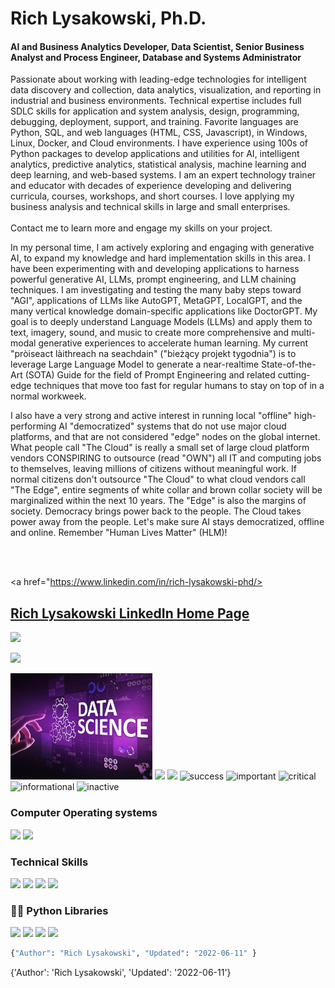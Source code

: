 # Rich Lysakowski, Ph.D.
#### AI and Business Analytics Developer, Data Scientist, Senior Business Analyst and Process Engineer, Database and Systems Administrator

<p dir="auto" align="left">
Passionate about working with leading-edge technologies for intelligent data discovery and collection, data analytics, visualization, and reporting in industrial and business environments.  Technical expertise includes full SDLC skills for application and system analysis, design, programming, debugging, deployment, support, and training.  Favorite languages are Python, SQL, and web languages (HTML, CSS, Javascript), in Windows, Linux, Docker, and Cloud environments.  I have experience using 100s of Python packages to develop applications and utilities for AI, intelligent analytics, predictive analytics, statistical analysis, machine learning and deep learning, and web-based systems.  I am an expert technology trainer and educator with decades of experience developing and delivering curricula, courses, workshops, and short courses.  I love applying my business analysis and technical skills in large and small enterprises.  <br><br> Contact me to learn more and engage my skills on your project.

In my personal time, I am actively exploring and engaging with generative AI, to expand my knowledge and hard implementation skills in this area. I have been experimenting with and developing applications to harness powerful generative AI,  LLMs, prompt engineering, and LLM chaining techniques.  I am investigating and testing the many baby steps toward "AGI", applications of LLMs like AutoGPT, MetaGPT, LocalGPT, and the many vertical knowledge domain-specific applications like DoctorGPT.  My goal is to deeply understand Language Models (LLMs) and apply them to text, imagery, sound, and music to create more comprehensive and multi-modal generative experiences to accelerate human learning.  My current "pròiseact làithreach na seachdain" ("bieżący projekt tygodnia") is to leverage Large Language Model to generate a near-realtime State-of-the-Art (SOTA) Guide for the field of Prompt Engineering and related cutting-edge techniques that move too fast for regular humans to stay on top of in a normal workweek. 

I also have a very strong and active interest in running local "offline" high-performing AI "democratized" systems that do not use major cloud platforms, and that are not considered "edge" nodes on the global internet.  What people call "The Cloud" is really a small set of large cloud platform vendors CONSPIRING to outsource (read "OWN") all IT and computing jobs to themselves, leaving millions of citizens without meaningful work.  If normal citizens don't outsource "The Cloud" to what cloud vendors call "The Edge", entire segments of white collar and brown collar society will be marginalized within the next 10 years.  The "Edge" is also the margins of society.  Democracy brings power back to the people.  The Cloud takes power away from the people.  Let's make sure AI stays democratized, offline and online.  Remember "Human Lives Matter" (HLM)!

<br><br>

<a href="https://www.linkedin.com/in/rich-lysakowski-phd/>
## [Rich Lysakowski LinkedIn Home Page](https://www.linkedin.com/in/rich-lysakowski-phd/)
         
<img src="https://img.shields.io/badge/LinkedIn-0077B5?style=for-the-badge&amp;logo=linkedin&amp;logoColor=white" style="max-width: 100%;"></a>

<a href="mailto:rich.lysakowski@gmail.com?subject=[GitHub]%20Hello%20Rich" >
<img src="https://camo.githubusercontent.com/571384769c09e0c66b45e39b5be70f68f552db3e2b2311bc2064f0d4a9f5983b/68747470733a2f2f696d672e736869656c64732e696f2f62616467652f476d61696c2d4431343833363f7374796c653d666f722d7468652d6261646765266c6f676f3d676d61696c266c6f676f436f6c6f723d7768697465" data-canonical-src="https://img.shields.io/badge/Gmail-D14836?style=for-the-badge&amp;logo=gmail&amp;logoColor=white" style="max-width: 100%;"></a>
</p>
<img src="data-science.jpg" width="45%"/>
<!--![welcome_gif](data-science.jpg) -->
<img src="https://raw.githubusercontent.com/richlysakowski/richlysakowski/main/welcome.gif" width="25%"/>

<!--
# **Check out my projects:**
Admin template based on Angular 7+, Bootstrap 4 and Nebular
## [Akveo-Dashboard](https://www.akveo.com/ngx-admin/pages/dashboard)
-->

<!--**alg2code/alg2code** is a ✨ _special_ ✨ repository because its `README.md` (this file) appears on your GitHub profile.

Here are some ideas to get you started:
- 🔭 I’m currently working on ...
- 🌱 I’m currently learning ...
- 👯 I’m looking to collaborate on ...
- 🤔 I’m looking for help with ...
- 💬 Ask me about ...
- 📫 How to reach me: ...
- 😄 Pronouns: ...
- ⚡ Fun fact: ...
-->

<img src="https://img.shields.io/badge/Postgres-DBMS-red">
<span>
<span display="inline" height="20px" class="common__BadgeWrapper-sc-11baoah-3 iwwuaY"><img alt="success" src="https://img.shields.io/badge/-success-success"></span>
<span display="inline" height="20px" class="common__BadgeWrapper-sc-11baoah-3 iwwuaY"><img alt="important" src="https://img.shields.io/badge/-important-important"></span>
<span display="inline" height="20px" class="common__BadgeWrapper-sc-11baoah-3 iwwuaY"><img alt="critical" src="https://img.shields.io/badge/-critical-critical"></span>
<span display="inline" height="20px" class="common__BadgeWrapper-sc-11baoah-3 iwwuaY"><img alt="informational" src="https://img.shields.io/badge/-informational-informational"></span>
<span display="inline" height="20px" class="common__BadgeWrapper-sc-11baoah-3 iwwuaY"><img alt="inactive" src="https://img.shields.io/badge/-inactive-inactive"></span>
</span>

### Computer Operating systems
<p>
    <img src="https://img.shields.io/badge/Ubuntu-E95420?style=for-the-badge&logo=ubuntu&logoColor=white"> 
    <img src="https://img.shields.io/badge/Windows-0078D6?style=for-the-badge&logo=windows&logoColor=white">
</p>

### Technical Skills
<p>
<img src="https://img.shields.io/badge/Python-3776AB?style=for-the-badge&logo=python&logoColor=white">
<img src="https://img.shields.io/badge/Heroku-430098?style=for-the-badge&logo=heroku&logoColor=white">
<img src="https://img.shields.io/badge/Postgres-430098?style=for-the-badge&logo=heroku&logoColor=white">
<img src="https://img.shields.io/badge/Microsoft_Office-D83B01?style=for-the-badge&logo=microsoft-office&logoColor=white">
</p>

### 👨‍💻 Python Libraries
<p>
    <img src="https://img.shields.io/badge/pandas%20-%23150458.svg?&style=for-the-badge&logo=pandas&logoColor=white">
    <img src="https://img.shields.io/badge/NumPy-013243?style=for-the-badge&logo=numpy&logoColor=white">
    <img src="https://img.shields.io/badge/seaborn-3776AB?style=for-the-badge&logo=seaborn&logoColor=white">
    <img src="https://img.shields.io/badge/scikit_learn-7931E?style=for-the-badge&logo=scikit-learn&logoColor=white">
</p>


```python
{"Author": "Rich Lysakowski", "Updated": "2022-06-11" }
```

{'Author': 'Rich Lysakowski', 'Updated': '2022-06-11'}

```python

```

